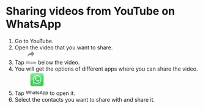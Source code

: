 # Sharing videos from YouTube on WhatsApp
1. Go to YouTube.
2. Open the video that you want to share.
3. Tap ![share](/share.jpg) below the video.
4. You will get the options of different apps where you can share the video.
5. Tap ![Whatsapp](/Whatsapp.jpg) to open it.
6. Select the contacts you want to share with and share it.
